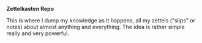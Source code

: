 **Zettelkasten Repo**

This is where I dump my knowledge as it happens, all my zettels ("slips" or notes) about almost anything and everything. The idea is rather simple really and very powerful.
